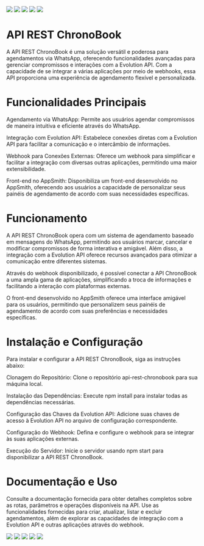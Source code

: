 [<img src="https://img.shields.io/badge/WhatsApp%20Group-Chat-green">](link_para_o_grupo) [<img src="https://img.shields.io/badge/Postman%20Collection-View-orange">](link_para_a_collection) [<img src="https://img.shields.io/badge/Documentation-Read-blue">](link_para_documentação) [<img src="https://img.shields.io/badge/License-Check-yellow">](link_para_a_licença) [<img src="https://img.shields.io/badge/Support-Help-red">](link_para_suporte)




# API REST ChronoBook
A API REST ChronoBook é uma solução versátil e poderosa para agendamentos via WhatsApp, oferecendo funcionalidades avançadas para gerenciar compromissos e interações com a Evolution API. Com a capacidade de se integrar a várias aplicações por meio de webhooks, essa API proporciona uma experiência de agendamento flexível e personalizada.

# Funcionalidades Principais
Agendamento via WhatsApp: Permite aos usuários agendar compromissos de maneira intuitiva e eficiente através do WhatsApp.

Integração com Evolution API: Estabelece conexões diretas com a Evolution API para facilitar a comunicação e o intercâmbio de informações.

Webhook para Conexões Externas: Oferece um webhook para simplificar e facilitar a integração com diversas outras aplicações, permitindo uma maior extensibilidade.

Front-end no AppSmith: Disponibiliza um front-end desenvolvido no AppSmith, oferecendo aos usuários a capacidade de personalizar seus painéis de agendamento de acordo com suas necessidades específicas.

# Funcionamento
A API REST ChronoBook opera com um sistema de agendamento baseado em mensagens do WhatsApp, permitindo aos usuários marcar, cancelar e modificar compromissos de forma interativa e amigável. Além disso, a integração com a Evolution API oferece recursos avançados para otimizar a comunicação entre diferentes sistemas.

Através do webhook disponibilizado, é possível conectar a API ChronoBook a uma ampla gama de aplicações, simplificando a troca de informações e facilitando a interação com plataformas externas.

O front-end desenvolvido no AppSmith oferece uma interface amigável para os usuários, permitindo que personalizem seus painéis de agendamento de acordo com suas preferências e necessidades específicas.

# Instalação e Configuração
Para instalar e configurar a API REST ChronoBook, siga as instruções abaixo:

Clonagem do Repositório: Clone o repositório api-rest-chronobook para sua máquina local.

Instalação das Dependências: Execute npm install para instalar todas as dependências necessárias.

Configuração das Chaves da Evolution API: Adicione suas chaves de acesso à Evolution API no arquivo de configuração correspondente.

Configuração do Webhook: Defina e configure o webhook para se integrar às suas aplicações externas.

Execução do Servidor: Inicie o servidor usando npm start para disponibilizar a API REST ChronoBook.

# Documentação e Uso
Consulte a documentação fornecida para obter detalhes completos sobre as rotas, parâmetros e operações disponíveis na API. Use as funcionalidades fornecidas para criar, atualizar, listar e excluir agendamentos, além de explorar as capacidades de integração com a Evolution API e outras aplicações através do webhook.


[<img src="https://img.shields.io/badge/WhatsApp%20Group-Chat-green">](link_para_o_grupo) [<img src="https://img.shields.io/badge/Postman%20Collection-View-orange">](link_para_a_collection) [<img src="https://img.shields.io/badge/Documentation-Read-blue">](link_para_documentação) [<img src="https://img.shields.io/badge/License-Check-yellow">](link_para_a_licença) [<img src="https://img.shields.io/badge/Support-Help-red">](link_para_suporte)
